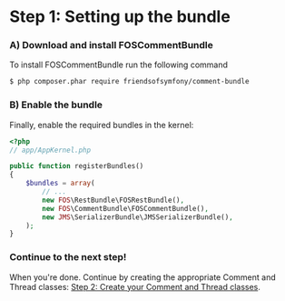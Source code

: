 Step 1: Setting up the bundle
=============================
### A) Download and install FOSCommentBundle

To install FOSCommentBundle run the following command

``` bash
$ php composer.phar require friendsofsymfony/comment-bundle
```

### B) Enable the bundle

Finally, enable the required bundles in the kernel:

``` php
<?php
// app/AppKernel.php

public function registerBundles()
{
    $bundles = array(
        // ...
        new FOS\RestBundle\FOSRestBundle(),
        new FOS\CommentBundle\FOSCommentBundle(),
        new JMS\SerializerBundle\JMSSerializerBundle(),
    );
}
```

### Continue to the next step!
When you're done. Continue by creating the appropriate Comment and Thread classes:
[Step 2: Create your Comment and Thread classes](2-create_your_comment_and_thread_classes.md).
